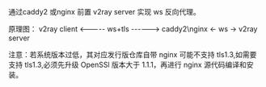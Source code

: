 通过caddy2 或nginx 前置 v2ray server 实现 ws 反向代理。

原理图： v2ray client <----- ws+tls ------> caddy2\nginx <- ws -> v2ray server

注意：若系统版本过低，其对应发行版仓库自带 nginx 可能不支持 tls1.3,如需要支持 tls1.3,必须先升级 OpenSSl 版本大于 1.1.1，再进行 nginx 源代码编译和安装。
